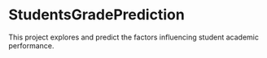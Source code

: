 # StudentsGradePrediction
This project explores and predict the factors influencing student academic performance. 
